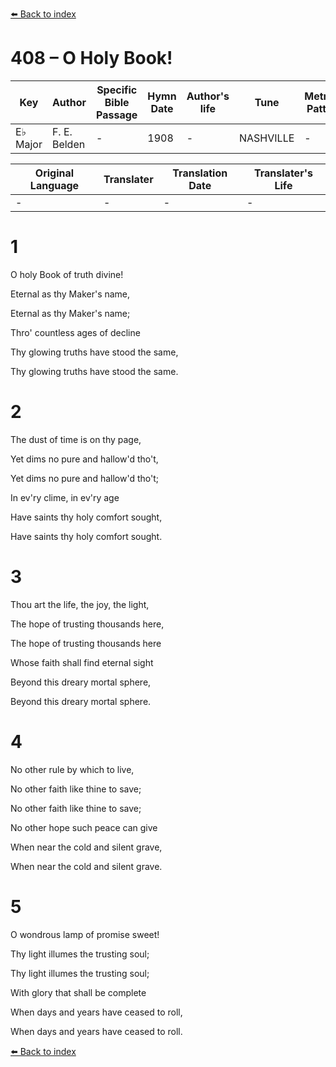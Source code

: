 [⬅️ Back to index](../README.md)

# 408 – O Holy Book!

Key | Author   | Specific Bible Passage     |Hymn Date |Author's life |Tune |Metrical Pattern   |Composer/Source
-- | --------- | ---------------------------|----------|--------------|-----|-------------------|-------------  
E♭ Major |F. E. Belden |- |1908 |- |NASHVILLE |- |-

Original Language | Translater | Translation Date   | Translater's Life  
----------------- | --------- | --------------------|-------------     
\- |- |- |-




# 1

O holy Book of truth divine!

Eternal as thy Maker's name,

Eternal as thy Maker's name;

Thro' countless ages of decline

Thy glowing truths have stood the same,

Thy glowing truths have stood the same.



# 2

The dust of time is on thy page,

Yet dims no pure and hallow'd tho't,

Yet dims no pure and hallow'd tho't;

In ev'ry clime, in ev'ry age

Have saints thy holy comfort sought,

Have saints thy holy comfort sought.



# 3

Thou art the life, the joy, the light,

The hope of trusting thousands here,

The hope of trusting thousands here

Whose faith shall find eternal sight

Beyond this dreary mortal sphere,

Beyond this dreary mortal sphere.



# 4

No other rule by which to live,

No other faith like thine to save;

No other faith like thine to save;

No other hope such peace can give

When near the cold and silent grave,

When near the cold and silent grave.



# 5

O wondrous lamp of promise sweet!

Thy light illumes the trusting soul;

Thy light illumes the trusting soul;

With glory that shall be complete

When days and years have ceased to roll,

When days and years have ceased to roll.



[⬅️ Back to index](../README.md)

